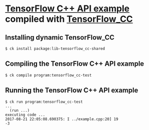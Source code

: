 # [TensorFlow C++ API example](https://www.tensorflow.org/api_guides/cc/guide) compiled with [TensorFlow_CC](https://github.com/FloopCZ/tensorflow_cc)

## Installing dynamic TensorFlow_CC
```
$ ck install package:lib-tensorflow_cc-shared
```

## Compiling the TensorFlow C++ API example
```
$ ck compile program:tensorflow_cc-test
```
## Running the TensorFlow C++ API example
```
$ ck run program:tensorflow_cc-test
...
  (run ...)
executing code ...
2017-08-21 22:05:08.690375: I ../example.cpp:20] 19
-3
```
